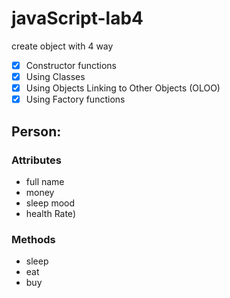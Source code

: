 # javaScript-lab4

create object with 4 way 
- [x] Constructor functions
- [x] Using Classes
- [x] Using Objects Linking to Other Objects (OLOO)
- [x] Using Factory functions

## Person:
### Attributes 
- full name
- money
- sleep mood
- health Rate)
### Methods 
- sleep
- eat
- buy 

